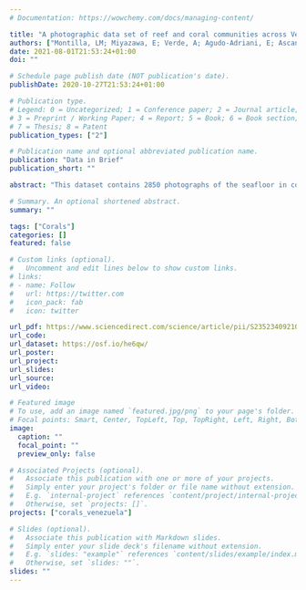 ```yaml
---
# Documentation: https://wowchemy.com/docs/managing-content/

title: "A photographic data set of reef and coral communities across Venezuela"
authors: ["Montilla, LM; Miyazawa, E; Verde, A; Agudo-Adriani, E; Ascanio, A; Cappelletto, J; López-Hernández, MA; Mariño-Briceño, G;  Martínez, S; Rebolledo-Sánchez, Z; Rivera, A; S. Mancilla, D;  Cróquer, A"]
date: 2021-08-01T21:53:24+01:00
doi: ""

# Schedule page publish date (NOT publication's date).
publishDate: 2020-10-27T21:53:24+01:00

# Publication type.
# Legend: 0 = Uncategorized; 1 = Conference paper; 2 = Journal article;
# 3 = Preprint / Working Paper; 4 = Report; 5 = Book; 6 = Book section;
# 7 = Thesis; 8 = Patent
publication_types: ["2"]

# Publication name and optional abbreviated publication name.
publication: "Data in Brief"
publication_short: ""

abstract: "This dataset contains 2850 photographs of the seafloor in coral communities from Venezuela that were taken during 2017 and 2018. We used a hierarchical experimental design with four random factors representing four different spatial scales: (1) region (hundreds of kilometers), (2) localities (tens of kilometers), (2) reef sites (hundreds of meters) and (3) transects (a couple meters) across the Venezuelan coast. At each site, four 30-m transects were deployed parallel to the coastline, and 15 pictures were taken every other meter at each transect, containing an area of at least 80 × 90cm with enough resolution to identify benthic groups. This dataset covers spatial scales from a few meters to hundreds of kilometers; marine protected areas, and non-protected areas; coastal zones, continental and oceanic islands. These images have the potential to be further used for training researchers in benthic organisms identification, and training artificial intelligence classification algorithms. Also, they represent and updated baseline to perform spatial and temporal comparisons in Venezuela or further studies involving multiple spatial scales in the region."

# Summary. An optional shortened abstract.
summary: ""

tags: ["Corals"]
categories: []
featured: false

# Custom links (optional).
#   Uncomment and edit lines below to show custom links.
# links:
# - name: Follow
#   url: https://twitter.com
#   icon_pack: fab
#   icon: twitter

url_pdf: https://www.sciencedirect.com/science/article/pii/S2352340921005199
url_code: 
url_dataset: https://osf.io/he6qw/
url_poster: 
url_project:
url_slides:
url_source:
url_video:

# Featured image
# To use, add an image named `featured.jpg/png` to your page's folder. 
# Focal points: Smart, Center, TopLeft, Top, TopRight, Left, Right, BottomLeft, Bottom, BottomRight.
image:
  caption: ""
  focal_point: ""
  preview_only: false

# Associated Projects (optional).
#   Associate this publication with one or more of your projects.
#   Simply enter your project's folder or file name without extension.
#   E.g. `internal-project` references `content/project/internal-project/index.md`.
#   Otherwise, set `projects: []`.
projects: ["corals_venezuela"]

# Slides (optional).
#   Associate this publication with Markdown slides.
#   Simply enter your slide deck's filename without extension.
#   E.g. `slides: "example"` references `content/slides/example/index.md`.
#   Otherwise, set `slides: ""`.
slides: ""
---
```

